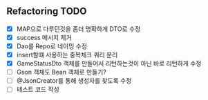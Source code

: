 ## Refactoring TODO

- [x] MAP으로 다루던것을 좀더 명확하게 DTO로 수정
- [x] success 메시지 제거
- [x] Dao를 Repo로 네이밍 수정
- [x] insert할떄 사용하는 중복체크 쿼리 분리
- [x] GameStatusDto 객체를 만들어서 리턴하는것이 아닌 바로 리턴하게 수정
- [ ] Gson 객체도 Bean 객체로 만들기?
- [ ] @JsonCreator를 통해 생성자를 찾도록 수정
- [ ] 테스트 코드 작성